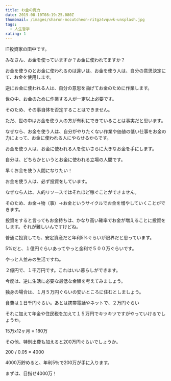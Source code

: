 ```yaml
---
title: お金の魔力
date: 2019-08-10T08:19:25.080Z
thumbnail: /images/sharon-mccutcheon-ritgz4vquwk-unsplash.jpg
tags:
  - 人生哲学
rating: 1
---
```

IT投資家の田中です。

みなさん、お金を使っていますか？お金に使われてますか？

お金を使うのとお金に使われるのは違いは、お金を使う人は、自分の意思決定にて、お金を使用します。

逆にお金に使われる人は、自分の意思を曲げてお金のために作業します。

世の中、お金のために作業する人が一定以上必要です。

そのため、その事自体を否定することはできません。

ただ、世の中はお金を使う人の方が有利にできていることは事実だと思います。

なぜなら、お金を使う人は、自分がやりたくない作業や価値の低い仕事をお金の力によって、お金に使われる人にやらせるからです。

お金を使う人は、お金に使われる人を使いさらに大きなお金を手にします。

自分は、どちらかというとお金に使われる立場の人間です。

早くお金を使う人間になりたい！

お金を使う人は、必ず投資をしています。

なぜなら人は、人的リソースではそれほど稼ぐことができません。

そのため、お金→物（事）→お金というサイクルでお金を増やしていくことができます。

投資をすると言ってもお金持ちは、かなり高い確率でお金が増えることに投資をします。それが難しいんですけどね。

普通に投資しても、安定資産だと年利5%ぐらいが限界だと思っています。

5%だと、１億円ぐらいあってやっと金利で５００万ぐらいです。

やっと人並みの生活ですね。

２億円で、１千万円です。これはいい暮らしができます。

今度は、逆に生活に必要な最低な金額を考えてみましょう。

独身の場合は、１月５万円ぐらいの安いところに住むとしましょう。

食費は１日千円ぐらい。あとは携帯電話やネットで、２万円ぐらい

それに加えて年金や住民税を加えて１５万円でキツキツですがやっていけるでしょうか。

15万x12ヶ月 = 180万

その他、特別出費も加えると200万円ぐらいでしょうか。

200 / 0.05 = 4000

4000万貯めると、年利5％で200万が手に入ります。

まずは、目指せ4000万！
